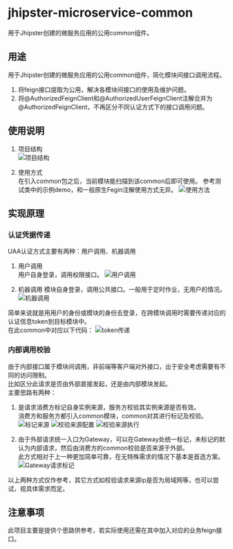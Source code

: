 # jhipster-microservice-common
用于Jhipster创建的微服务应用的公用common组件。  

## 用途
用于Jhipster创建的微服务应用的公用common组件，简化模块间接口调用流程。  
1. 将feign接口提取为公用，解决各模块间接口的使用及维护问题。
2. 将@AuthorizedFeignClient和@AuthorizedUserFeignClient注解合并为@AuthorizedFeignClient，不再区分不同认证方式下的接口调用问题。  

## 使用说明
1. 项目结构  
![项目结构](./src/test/resources/pic/projectStructure.png)

2. 使用方式  
在引入common包之后，当前模块能扫描到该common后即可使用。
参考测试类中的示例demo，和一般原生Fegin注解使用方式无异。
![使用方法](./src/test/resources/pic/useMethod.png)

## 实现原理
### 认证凭据传递
UAA认证方式主要有两种：用户调用、机器调用
1. 用户调用  
用户自身登录，调用权限接口。
![用户调用](./src/test/resources/pic/oauth2Password.png)

1. 机器调用
模块自身登录，调用公共接口。一般用于定时作业，无用户的情况。
![机器调用](./src/test/resources/pic/oauth2Client.png)

简单来说就是用用户的身份或模块的身份去登录，在跨模块调用时需要传递对应的认证信息token到目标模块中。  
在此common中对应以下代码：
![token传递](./src/test/resources/pic/relayToken.png)


### 内部调用校验
由于内部接口属于模块间调用，非前端等客户端对外接口，出于安全考虑需要有不同的访问限制。  
比如区分此请求是否由外部直接发起，还是由内部模块发起。   
主要思路有两种：
1. 是请求消费方标记自身实例来源，服务方校验其实例来源是否有效。  
消费方和服务方都引入common模块，common对其进行标记及校验。
![标记来源](./src/test/resources/pic/originMark.png)
![校验来源配置](./src/test/resources/pic/originFilterConfig.png)
![校验来源执行](./src/test/resources/pic/originFilterDo.png)

2. 由于外部请求统一入口为Gateway，可以在Gateway处统一标记，未标记的默认为内部请求，然后由消费方的common校验是否来源于外部。  
此方式相对于上一种更加简单可靠，在无特殊需求的情况下基本是首选方案。   
![Gateway请求标记](./src/test/resources/pic/originMarkGateway.png)  

以上两种方式仅作参考，其它方式如校验请求来源ip是否为局域网等，也可以尝试，视具体需求而定。

## 注意事项
此项目主要是提供个思路供参考，若实际使用还需在其中加入对应的业务feign接口。

